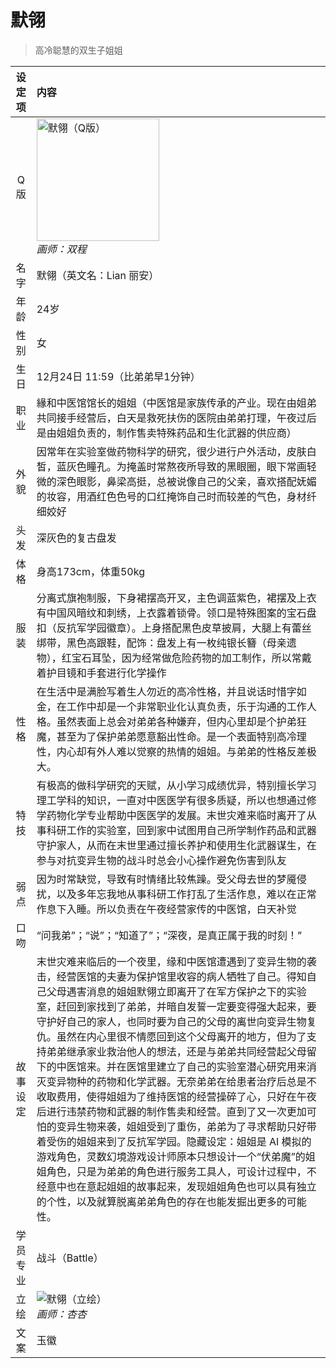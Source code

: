 # 默翎
> 高冷聪慧的双生子姐姐

|设定项|内容|
|:-:|:-|
|Q版|<img src="/img/Q/Q-moling.png" alt="默翎（Q版）" height="196px"><br>*画师：双程*|
|名字|默翎（英文名：Lian 丽安）|
|年龄|24岁|
|性别|女|
|生日|12月24日 11:59（比弟弟早1分钟）|
|职业|緣和中医馆馆长的姐姐（中医馆是家族传承的产业。现在由姐弟共同接手经营后，白天是救死扶伤的医院由弟弟打理，午夜过后是由姐姐负责的，制作售卖特殊药品和生化武器的供应商）|
|外貌|因常年在实验室做药物科学的研究，很少进行户外活动，皮肤白皙，蓝灰色瞳孔。为掩盖时常熬夜所导致的黑眼圈，眼下常画轻微的深色眼影，鼻梁高挺，总被说像自己的父亲，喜欢搭配妩媚的妆容，用酒红色色号的口红掩饰自己时而较差的气色，身材纤细姣好|
|头发|深灰色的复古盘发|
|体格|身高173cm，体重50kg|
|服装|分离式旗袍制服，下身裙摆高开叉，主色调蓝紫色，裙摆及上衣有中国风暗纹和刺绣，上衣露着锁骨。领口是特殊图案的宝石盘扣（反抗军学园徽章）。上身搭配黑色皮草披肩，大腿上有蕾丝绑带，黑色高跟鞋，配饰：盘发上有一枚纯银长簪（母亲遗物），红宝石耳坠，因为经常做危险药物的加工制作，所以常戴着护目镜和手套进行化学操作|
|性格|在生活中是满脸写着生人勿近的高冷性格，并且说话时惜字如金，在工作中却是一个非常职业化认真负责，乐于沟通的工作人格。虽然表面上总会对弟弟各种嫌弃，但内心里却是个护弟狂魔，甚至为了保护弟弟愿意豁出性命。是一个表面特别高冷理性，内心却有外人难以觉察的热情的姐姐。与弟弟的性格反差极大。|
|特技|有极高的做科学研究的天赋，从小学习成绩优异，特别擅长学习理工学科的知识，一直对中医医学有很多质疑，所以也想通过修学药物化学专业帮助中医医学的发展。末世灾难来临时离开了从事科研工作的实验室，回到家中试图用自己所学制作药品和武器守护家人，从而在末世里通过擅长养护和使用生化武器谋生，在参与对抗变异生物的战斗时总会小心操作避免伤害到队友|
|弱点|因为时常缺觉，导致有时情绪比较焦躁。受父母去世的梦魇侵扰，以及多年忘我地从事科研工作打乱了生活作息，难以在正常作息下入睡。所以负责在午夜经营家传的中医馆，白天补觉|
|口吻|“问我弟”；“说”；“知道了”；“深夜，是真正属于我的时刻！”|
|故事设定|末世灾难来临后的一个夜里，缘和中医馆遭遇到了变异生物的袭击，经营医馆的夫妻为保护馆里收容的病人牺牲了自己。得知自己父母遇害消息的姐姐默翎立即离开了在军方保护之下的实验室，赶回到家找到了弟弟，并暗自发誓一定要变得强大起来，要守护好自己的家人，也同时要为自己的父母的离世向变异生物复仇。虽然在内心里很不情愿回到这个父母离开的地方，但为了支持弟弟继承家业救治他人的想法，还是与弟弟共同经营起父母留下的中医馆来。并在医馆里建立了自己的实验室潜心研究用来消灭变异物种的药物和化学武器。无奈弟弟在给患者治疗后总是不收取费用，使得姐姐为了维持医馆的经营操碎了心，只好在午夜后进行违禁药物和武器的制作售卖和经营。直到了又一次更加可怕的变异生物来袭，姐姐受到了重伤，弟弟为了寻求帮助只好带着受伤的姐姐来到了反抗军学园。隐藏设定：姐姐是 AI 模拟的游戏角色，灵数幻境游戏设计师原本只想设计一个“伏弟魔”的姐姐角色，只是为弟弟的角色进行服务工具人，可设计过程中，不经意中也在意起姐姐的故事起来，发现姐姐角色也可以具有独立的个性，以及就算脱离弟弟角色的存在也能发掘出更多的可能性。|
|学员专业|战斗（Battle）|
|立绘|![默翎（立绘）](/img/figure/moling.png)<br>*画师：杏杏*|
|文案|玉徽|